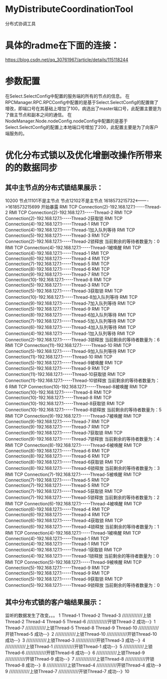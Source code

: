 # MyDistributeCoordinationTool
分布式协调工具
# 具体的radme在下面的连接：
https://blog.csdn.net/qq_30761967/article/details/115118244

# 参数配置
在Select.SelectConfig中配置的服务端的所有的节点的信息。
在RPCManager.RPC.RPCConfig中配置的是基于Select.SelectConfig的配置做了增改，即端口号在其基础上增加了100，病选出了master端口号，此配置主要是为了做主节点和副本之间的通信。
在NodeManager.Node.nodeConfig.nodeConfig中配置的是基于Select.SelectConfig的配置上本地端口号增加了200，此配置主要是为了向客户端服务的。

# 优化分布式锁以及优化增删改操作所带来的的数据同步
   ## 其中主节点的分布式锁结果展示：
10200
节点11101不是主节点
节点12102不是主节点
1618573215732<---->1618573215699
开始暴露
RMI TCP Connection(2)-192.168.127.1-----Thread-2
RMI TCP Connection(2)-192.168.127.1-----Thread-2
RMI TCP Connection(2)-192.168.127.1-----Thread-2获取锁
RMI TCP Connection(4)-192.168.127.1-----Thread-1
RMI TCP Connection(4)-192.168.127.1-----Thread-1加入队列等待
RMI TCP Connection(5)-192.168.127.1-----Thread-3
RMI TCP Connection(2)-192.168.127.1-----Thread-2锁释放
当前剩余的等待者数量为：0
RMI TCP Connection(4)-192.168.127.1-----Thread-1被唤醒
RMI TCP Connection(4)-192.168.127.1-----Thread-1
RMI TCP Connection(6)-192.168.127.1-----Thread-4
RMI TCP Connection(7)-192.168.127.1-----Thread-5
RMI TCP Connection(8)-192.168.127.1-----Thread-6
RMI TCP Connection(9)-192.168.127.1-----Thread-7
RMI TCP Connection(10)-192.168.127.1-----Thread-8
RMI TCP Connection(5)-192.168.127.1-----Thread-3
RMI TCP Connection(5)-192.168.127.1-----Thread-3获取锁
RMI TCP Connection(10)-192.168.127.1-----Thread-8加入队列等待
RMI TCP Connection(9)-192.168.127.1-----Thread-7加入队列等待
RMI TCP Connection(5)-192.168.127.1-----Thread-9
RMI TCP Connection(8)-192.168.127.1-----Thread-6加入队列等待
RMI TCP Connection(7)-192.168.127.1-----Thread-5加入队列等待
RMI TCP Connection(6)-192.168.127.1-----Thread-4加入队列等待
RMI TCP Connection(4)-192.168.127.1-----Thread-1加入队列等待
RMI TCP Connection(2)-192.168.127.1-----Thread-3锁释放
当前剩余的等待者数量为：6
RMI TCP Connection(11)-192.168.127.1-----Thread-10
RMI TCP Connection(5)-192.168.127.1-----Thread-9加入队列等待
RMI TCP Connection(11)-192.168.127.1-----Thread-10
RMI TCP Connection(5)-192.168.127.1-----Thread-9被唤醒
RMI TCP Connection(5)-192.168.127.1-----Thread-9
RMI TCP Connection(11)-192.168.127.1-----Thread-10获取锁
RMI TCP Connection(11)-192.168.127.1-----Thread-10锁释放
当前剩余的等待者数量为：6
RMI TCP Connection(10)-192.168.127.1-----Thread-8被唤醒
RMI TCP Connection(10)-192.168.127.1-----Thread-8
RMI TCP Connection(10)-192.168.127.1-----Thread-8
RMI TCP Connection(10)-192.168.127.1-----Thread-8获取锁
RMI TCP Connection(10)-192.168.127.1-----Thread-8锁释放
当前剩余的等待者数量为：5
RMI TCP Connection(9)-192.168.127.1-----Thread-7被唤醒
RMI TCP Connection(9)-192.168.127.1-----Thread-7
RMI TCP Connection(9)-192.168.127.1-----Thread-7
RMI TCP Connection(9)-192.168.127.1-----Thread-7获取锁
RMI TCP Connection(9)-192.168.127.1-----Thread-7锁释放
当前剩余的等待者数量为：4
RMI TCP Connection(8)-192.168.127.1-----Thread-6被唤醒
RMI TCP Connection(8)-192.168.127.1-----Thread-6
RMI TCP Connection(8)-192.168.127.1-----Thread-6
RMI TCP Connection(8)-192.168.127.1-----Thread-6获取锁
RMI TCP Connection(8)-192.168.127.1-----Thread-6锁释放
当前剩余的等待者数量为：3
RMI TCP Connection(7)-192.168.127.1-----Thread-5被唤醒
RMI TCP Connection(7)-192.168.127.1-----Thread-5
RMI TCP Connection(7)-192.168.127.1-----Thread-5
RMI TCP Connection(7)-192.168.127.1-----Thread-5获取锁
RMI TCP Connection(7)-192.168.127.1-----Thread-5锁释放
当前剩余的等待者数量为：2
RMI TCP Connection(6)-192.168.127.1-----Thread-4被唤醒
RMI TCP Connection(6)-192.168.127.1-----Thread-4
RMI TCP Connection(6)-192.168.127.1-----Thread-4
RMI TCP Connection(6)-192.168.127.1-----Thread-4获取锁
RMI TCP Connection(6)-192.168.127.1-----Thread-4锁释放
当前剩余的等待者数量为：1
RMI TCP Connection(4)-192.168.127.1-----Thread-1被唤醒
RMI TCP Connection(4)-192.168.127.1-----Thread-1
RMI TCP Connection(4)-192.168.127.1-----Thread-1
RMI TCP Connection(4)-192.168.127.1-----Thread-1获取锁
RMI TCP Connection(4)-192.168.127.1-----Thread-1锁释放
当前剩余的等待者数量为：0
RMI TCP Connection(5)-192.168.127.1-----Thread-9被唤醒
RMI TCP Connection(5)-192.168.127.1-----Thread-9
RMI TCP Connection(5)-192.168.127.1-----Thread-9
RMI TCP Connection(5)-192.168.127.1-----Thread-9获取锁
RMI TCP Connection(5)-192.168.127.1-----Thread-9锁释放
当前剩余的等待者数量为：0
   ## 其中分布式锁的客户端结果展示：
   监听的数据发生了改变。。。
1
Thread-1
Thread-2
Thread-3
/////////////上锁Thread-2
Thread-4
Thread-5
Thread-6
/////////////开锁Thread-2
成功--》1
Thread-7
/////////////上锁Thread-5
Thread-8
Thread-9
Thread-10
/////////////开锁Thread-5
成功--》2
/////////////上锁Thread-10
/////////////开锁Thread-10
成功--》3
/////////////上锁Thread-3
/////////////开锁Thread-3
成功--》4
/////////////上锁Thread-1
/////////////开锁Thread-1
成功--》5
/////////////上锁Thread-6
/////////////开锁Thread-6
成功--》6
/////////////上锁Thread-9
/////////////开锁Thread-9
成功--》7
/////////////上锁Thread-8
/////////////开锁Thread-8
成功--》8
/////////////上锁Thread-4
/////////////开锁Thread-4
成功--》9
/////////////上锁Thread-7
/////////////开锁Thread-7
成功--》10
